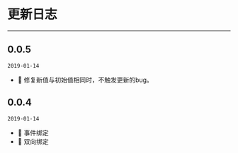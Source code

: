 # 更新日志
---

## 0.0.5
`2019-01-14`

- 🐞 修复新值与初始值相同时，不触发更新的bug。

## 0.0.4
`2019-01-14`

- 🌟 事件绑定
- 🌟 双向绑定
